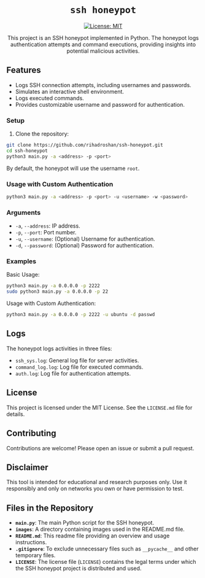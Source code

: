 <div align="center">

# `ssh honeypot`

[![License: MIT](https://img.shields.io/badge/License-MIT-green.svg)](https://github.com/rihadroshan/ssh-honeypot/blob/main/LICENSE)

This project is an SSH honeypot implemented in Python. The honeypot logs authentication attempts and command executions, providing insights into potential malicious activities.
</div>

## Features

- Logs SSH connection attempts, including usernames and passwords.
- Simulates an interactive shell environment.
- Logs executed commands.
- Provides customizable username and password for authentication.

### Setup

1. Clone the repository:

```sh
git clone https://github.com/rihadroshan/ssh-honeypot.git
cd ssh-honeypot
python3 main.py -a <address> -p <port>
```
By default, the honeypot will use the username `root`.

### Usage with Custom Authentication

```sh
python3 main.py -a <address> -p <port> -u <username> -w <password>
```

### Arguments

* `-a`, `--address`: IP address.
* `-p`, `--port`: Port number.
* `-u`, `--username`: (Optional) Username for authentication.
* `-d`, `--password`: (Optional) Password for authentication.

### Examples

Basic Usage:
```sh
python3 main.py -a 0.0.0.0 -p 2222
sudo python3 main.py -a 0.0.0.0 -p 22
```

Usage with Custom Authentication:

```sh
python3 main.py -a 0.0.0.0 -p 2222 -u ubuntu -d passwd
```

## Logs

The honeypot logs activities in three files:

- `ssh_sys.log`: General log file for server activities.
- `command_log.log`: Log file for executed commands.
- `auth.log`: Log file for authentication attempts.

## License

This project is licensed under the MIT License. See the `LICENSE.md` file for details.

## Contributing

Contributions are welcome! Please open an issue or submit a pull request.

## Disclaimer

This tool is intended for educational and research purposes only. Use it responsibly and only on networks you own or have permission to test.

## Files in the Repository

- **`main.py`**: The main Python script for the SSH honeypot.
- **`images`**: A directory containing images used in the README.md file.
- **`README.md`**: This readme file providing an overview and usage instructions.
- **`.gitignore`**: To exclude unnecessary files such as `__pycache__` and other temporary files.
- **`LICENSE`**:  The license file (`LICENSE`) contains the legal terms under which the SSH honeypot project is distributed and used.
